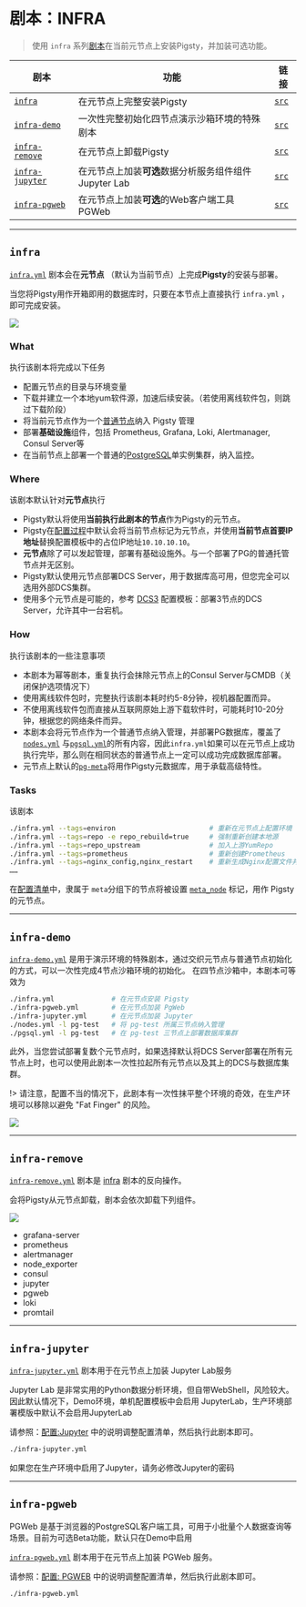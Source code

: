 # 剧本：INFRA

> 使用 `infra` 系列[剧本](p-playbook.md)在当前元节点上安装Pigsty，并加装可选功能。

| 剧本                                          | 功能                                   | 链接                                                                     |
|---------------------------------------------|--------------------------------------|------------------------------------------------------------------------|
| [`infra`](p-infra.md#infra)                 | 在元节点上完整安装Pigsty                     | [`src`](https://github.com/vonng/pigsty/blob/master/infra.yml)         |
| [`infra-demo`](p-infra.md#infra-demo)       | 一次性完整初始化四节点演示沙箱环境的特殊剧本               | [`src`](https://github.com/vonng/pigsty/blob/master/infra-demo.yml)    |
| [`infra-remove`](p-infra.md#infra-remove)   | 在元节点上卸载Pigsty | [`src`](https://github.com/vonng/pigsty/blob/master/infra-remove.yml)  |
| [`infra-jupyter`](p-infra.md#infra-jupyter) | 在元节点上加装**可选**数据分析服务组件组件Jupyter Lab  | [`src`](https://github.com/vonng/pigsty/blob/master/infra-jupyter.yml) |
| [`infra-pgweb`](p-infra.md#infra-pgweb)     | 在元节点上加装**可选**的Web客户端工具PGWeb         | [`src`](https://github.com/vonng/pigsty/blob/master/infra-pgweb.yml)   |








---------------

## `infra`

[`infra.yml`](https://github.com/Vonng/pigsty/blob/master/infra.yml) 剧本会在**元节点** （默认为当前节点）上完成**Pigsty**的安装与部署。

当您将Pigsty用作开箱即用的数据库时，只要在本节点上直接执行 `infra.yml` ，即可完成安装。

![](../_media/playbook/infra.svg)

### What

执行该剧本将完成以下任务

* 配置元节点的目录与环境变量
* 下载并建立一个本地yum软件源，加速后续安装。（若使用离线软件包，则跳过下载阶段）
* 将当前元节点作为一个[普通节点](p-nodes.md)纳入 Pigsty 管理
* 部署**基础设施**组件，包括 Prometheus, Grafana, Loki, Alertmanager, Consul Server等
* 在当前节点上部署一个普通的[PostgreSQL](p-pgsql.md)单实例集群，纳入监控。

### Where

该剧本默认针对**元节点**执行

* Pigsty默认将使用**当前执行此剧本的节点**作为Pigsty的元节点。
* Pigsty在[配置过程](v-config.md#配置过程)中默认会将当前节点标记为元节点，并使用**当前节点首要IP地址**替换配置模板中的占位IP地址`10.10.10.10`。
* **元节点**除了可以发起管理，部署有基础设施外。与一个部署了PG的普通托管节点并无区别。
* Pigsty默认使用元节点部署DCS Server，用于数据库高可用，但您完全可以选用外部DCS集群。
* 使用多个元节点是可能的，参考 [DCS3](https://github.com/Vonng/pigsty/blob/master/files/conf/pigsty-dcs3.yml#L33) 配置模板：部署3节点的DCS Server，允许其中一台宕机。

### How

执行该剧本的一些注意事项

* 本剧本为幂等剧本，重复执行会抹除元节点上的Consul Server与CMDB（关闭保护选项情况下）
* 使用离线软件包时，完整执行该剧本耗时约5-8分钟，视机器配置而异。
* 不使用离线软件包而直接从互联网原始上游下载软件时，可能耗时10-20分钟，根据您的网络条件而异。
* 本剧本会将元节点作为一个普通节点纳入管理，并部署PG数据库，覆盖了[`nodes.yml`](p-nodes.md) 与[`pgsql.yml`](p-pgsql.md)的所有内容，因此`infra.yml`如果可以在元节点上成功执行完毕，那么则在相同状态的普通节点上一定可以成功完成数据库部署。
* 元节点上默认的[`pg-meta`](https://github.com/Vonng/pigsty/blob/master/pigsty.yml#L43)将用作Pigsty元数据库，用于承载高级特性。


### Tasks

该剧本
```bash
./infra.yml --tags=environ                       # 重新在元节点上配置环境
./infra.yml --tags=repo -e repo_rebuild=true     # 强制重新创建本地源
./infra.yml --tags=repo_upstream                 # 加入上游YumRepo
./infra.yml --tags=prometheus                    # 重新创建Prometheus
./infra.yml --tags=nginx_config,nginx_restart    # 重新生成Nginx配置文件并重启
……
```



在[配置清单](v-config.md)中，隶属于 `meta`分组下的节点将被设置 [`meta_node`](v-infra.md#meta_node) 标记，用作 Pigsty 的元节点。








---------------

## `infra-demo`

[`infra-demo.yml`](https://github.com/Vonng/pigsty/blob/master/infra-demo.yml) 是用于演示环境的特殊剧本，通过交织元节点与普通节点初始化的方式，可以一次性完成4节点沙箱环境的初始化。
在四节点沙箱中，本剧本可等效为

```bash
./infra.yml              # 在元节点安装 Pigsty
./infra-pgweb.yml        # 在元节点加装 PgWeb
./infra-jupyter.yml      # 在元节点加装 Jupyter
./nodes.yml -l pg-test   # 将 pg-test 所属三节点纳入管理
./pgsql.yml -l pg-test   # 在 pg-test 三节点上部署数据库集群
```

此外，当您尝试部署复数个元节点时，如果选择默认将DCS Server部署在所有元节点上时，也可以使用此剧本一次性拉起所有元节点以及其上的DCS与数据库集群。

!> 请注意，配置不当的情况下，此剧本有一次性抹平整个环境的奇效，在生产环境可以移除以避免 "Fat Finger" 的风险。


![](../_media/playbook/infra-demo.svg)







---------------

## `infra-remove`

[`infra-remove.yml`](https://github.com/Vonng/pigsty/blob/master/infra-remove.yml) 剧本是 [infra](#infra) 剧本的反向操作。

会将Pigsty从元节点卸载，剧本会依次卸载下列组件。

![](../_media/playbook/infra-remove.svg)

- grafana-server
- prometheus
- alertmanager
- node_exporter
- consul
- jupyter
- pgweb
- loki
- promtail




---------------

## `infra-jupyter`

[`infra-jupyter.yml`](https://github.com/Vonng/pigsty/blob/master/infra-jupyter.yml) 剧本用于在元节点上加装 Jupyter Lab服务

Jupyter Lab 是非常实用的Python数据分析环境，但自带WebShell，风险较大。因此默认情况下，Demo环境，单机配置模板中会启用 JupyterLab，生产环境部署模版中默认不会启用JupyterLab

请参照：[配置:Jupyter](v-infra.md#JUPYTER) 中的说明调整配置清单，然后执行此剧本即可。

```bash
./infra-jupyter.yml
```


如果您在生产环境中启用了Jupyter，请务必修改Jupyter的密码



---------------

## `infra-pgweb`

PGWeb 是基于浏览器的PostgreSQL客户端工具，可用于小批量个人数据查询等场景。目前为可选Beta功能，默认只在Demo中启用

[`infra-pgweb.yml`](https://github.com/Vonng/pigsty/blob/master/infra-pgweb.yml) 剧本用于在元节点上加装 PGWeb 服务。

请参照：[配置: PGWEB](v-infra.md#PGWEB) 中的说明调整配置清单，然后执行此剧本即可。

```bash
./infra-pgweb.yml
```











